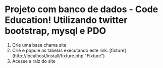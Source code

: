 # Projeto com banco de dados - Code Education! Utilizando twitter bootstrap, mysql e PDO
<ol>
<li>Crie uma base chama site</li>
<li>Crie e popule as tabelas executando este link: [fixture](http://localhost/install/fixture.php "Fixture")</li>
<li>Acesse a raíz do site</li>
</ol>
